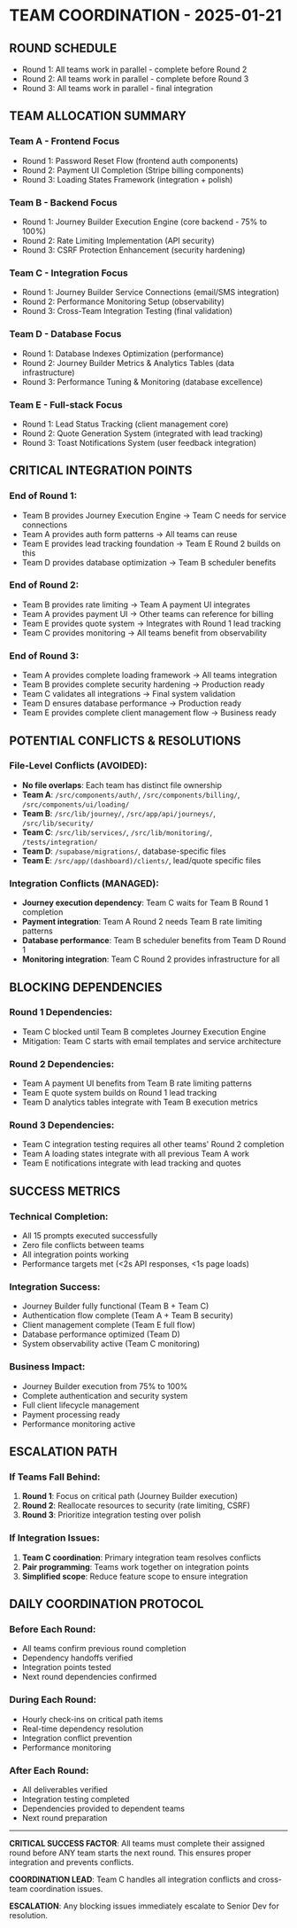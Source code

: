 # TEAM COORDINATION - 2025-01-21

## ROUND SCHEDULE
- Round 1: All teams work in parallel - complete before Round 2
- Round 2: All teams work in parallel - complete before Round 3  
- Round 3: All teams work in parallel - final integration

## TEAM ALLOCATION SUMMARY

### Team A - Frontend Focus
- Round 1: Password Reset Flow (frontend auth components)
- Round 2: Payment UI Completion (Stripe billing components)
- Round 3: Loading States Framework (integration + polish)

### Team B - Backend Focus  
- Round 1: Journey Builder Execution Engine (core backend - 75% to 100%)
- Round 2: Rate Limiting Implementation (API security)
- Round 3: CSRF Protection Enhancement (security hardening)

### Team C - Integration Focus
- Round 1: Journey Builder Service Connections (email/SMS integration)
- Round 2: Performance Monitoring Setup (observability)
- Round 3: Cross-Team Integration Testing (final validation)

### Team D - Database Focus
- Round 1: Database Indexes Optimization (performance)
- Round 2: Journey Builder Metrics & Analytics Tables (data infrastructure) 
- Round 3: Performance Tuning & Monitoring (database excellence)

### Team E - Full-stack Focus
- Round 1: Lead Status Tracking (client management core)
- Round 2: Quote Generation System (integrated with lead tracking)
- Round 3: Toast Notifications System (user feedback integration)

## CRITICAL INTEGRATION POINTS

### End of Round 1:
- Team B provides Journey Execution Engine → Team C needs for service connections
- Team A provides auth form patterns → All teams can reuse
- Team E provides lead tracking foundation → Team E Round 2 builds on this
- Team D provides database optimization → Team B scheduler benefits

### End of Round 2:
- Team B provides rate limiting → Team A payment UI integrates
- Team A provides payment UI → Other teams can reference for billing
- Team E provides quote system → Integrates with Round 1 lead tracking
- Team C provides monitoring → All teams benefit from observability

### End of Round 3:
- Team A provides complete loading framework → All teams integration
- Team B provides complete security hardening → Production ready
- Team C validates all integrations → Final system validation
- Team D ensures database performance → Production ready
- Team E provides complete client management flow → Business ready

## POTENTIAL CONFLICTS & RESOLUTIONS

### File-Level Conflicts (AVOIDED):
- **No file overlaps**: Each team has distinct file ownership
- **Team A**: `/src/components/auth/`, `/src/components/billing/`, `/src/components/ui/loading/`
- **Team B**: `/src/lib/journey/`, `/src/app/api/journeys/`, `/src/lib/security/`
- **Team C**: `/src/lib/services/`, `/src/lib/monitoring/`, `/tests/integration/`
- **Team D**: `/supabase/migrations/`, database-specific files
- **Team E**: `/src/app/(dashboard)/clients/`, lead/quote specific files

### Integration Conflicts (MANAGED):
- **Journey execution dependency**: Team C waits for Team B Round 1 completion
- **Payment integration**: Team A Round 2 needs Team B rate limiting patterns
- **Database performance**: Team B scheduler benefits from Team D Round 1
- **Monitoring integration**: Team C Round 2 provides infrastructure for all

## BLOCKING DEPENDENCIES

### Round 1 Dependencies:
- Team C blocked until Team B completes Journey Execution Engine
- Mitigation: Team C starts with email templates and service architecture

### Round 2 Dependencies:
- Team A payment UI benefits from Team B rate limiting patterns
- Team E quote system builds on Round 1 lead tracking
- Team D analytics tables integrate with Team B execution metrics

### Round 3 Dependencies:
- Team C integration testing requires all other teams' Round 2 completion
- Team A loading states integrate with all previous Team A work
- Team E notifications integrate with lead tracking and quotes

## SUCCESS METRICS

### Technical Completion:
- All 15 prompts executed successfully
- Zero file conflicts between teams
- All integration points working
- Performance targets met (<2s API responses, <1s page loads)

### Integration Success:
- Journey Builder fully functional (Team B + Team C)
- Authentication flow complete (Team A + Team B security)
- Client management complete (Team E full flow)
- Database performance optimized (Team D)
- System observability active (Team C monitoring)

### Business Impact:
- Journey Builder execution from 75% to 100%
- Complete authentication and security system
- Full client lifecycle management
- Payment processing ready
- Performance monitoring active

## ESCALATION PATH

### If Teams Fall Behind:
1. **Round 1**: Focus on critical path (Journey Builder execution)
2. **Round 2**: Reallocate resources to security (rate limiting, CSRF)
3. **Round 3**: Prioritize integration testing over polish

### If Integration Issues:
1. **Team C coordination**: Primary integration team resolves conflicts
2. **Pair programming**: Teams work together on integration points
3. **Simplified scope**: Reduce feature scope to ensure integration

## DAILY COORDINATION PROTOCOL

### Before Each Round:
- All teams confirm previous round completion
- Dependency handoffs verified
- Integration points tested
- Next round dependencies confirmed

### During Each Round:
- Hourly check-ins on critical path items
- Real-time dependency resolution
- Integration conflict prevention
- Performance monitoring

### After Each Round:
- All deliverables verified
- Integration testing completed
- Dependencies provided to dependent teams
- Next round preparation

---

**CRITICAL SUCCESS FACTOR**: All teams must complete their assigned round before ANY team starts the next round. This ensures proper integration and prevents conflicts.

**COORDINATION LEAD**: Team C handles all integration conflicts and cross-team coordination issues.

**ESCALATION**: Any blocking issues immediately escalate to Senior Dev for resolution.